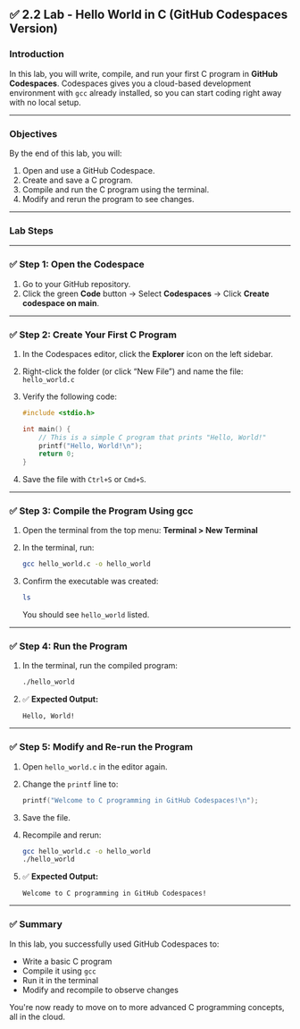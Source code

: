 ## ✅ **2.2 Lab - Hello World in C (GitHub Codespaces Version)**

### **Introduction**

In this lab, you will write, compile, and run your first C program in **GitHub Codespaces**. Codespaces gives you a cloud-based development environment with `gcc` already installed, so you can start coding right away with no local setup.

---

### **Objectives**

By the end of this lab, you will:

1. Open and use a GitHub Codespace.
2. Create and save a C program.
3. Compile and run the C program using the terminal.
4. Modify and rerun the program to see changes.

---

### **Lab Steps**

---

### ✅ Step 1: Open the Codespace

1. Go to your GitHub repository.
2. Click the green **Code** button → Select **Codespaces** → Click **Create codespace on main**.

---

### ✅ Step 2: Create Your First C Program

1. In the Codespaces editor, click the **Explorer** icon on the left sidebar.

2. Right-click the folder (or click “New File”) and name the file: `hello_world.c`

3. Verify the following code:

   ```c
   #include <stdio.h>

   int main() {
       // This is a simple C program that prints "Hello, World!"
       printf("Hello, World!\n");
       return 0;
   }
   ```

4. Save the file with `Ctrl+S` or `Cmd+S`.

---

### ✅ Step 3: Compile the Program Using gcc

1. Open the terminal from the top menu: **Terminal > New Terminal**

2. In the terminal, run:

   ```bash
   gcc hello_world.c -o hello_world
   ```

3. Confirm the executable was created:

   ```bash
   ls
   ```

   You should see `hello_world` listed.

---

### ✅ Step 4: Run the Program

1. In the terminal, run the compiled program:

   ```bash
   ./hello_world
   ```

2. ✅ **Expected Output:**

   ```
   Hello, World!
   ```

---

### ✅ Step 5: Modify and Re-run the Program

1. Open `hello_world.c` in the editor again.

2. Change the `printf` line to:

   ```c
   printf("Welcome to C programming in GitHub Codespaces!\n");
   ```

3. Save the file.

4. Recompile and rerun:

   ```bash
   gcc hello_world.c -o hello_world
   ./hello_world
   ```

5. ✅ **Expected Output:**

   ```
   Welcome to C programming in GitHub Codespaces!
   ```

---

### ✅ Summary

In this lab, you successfully used GitHub Codespaces to:

* Write a basic C program
* Compile it using `gcc`
* Run it in the terminal
* Modify and recompile to observe changes

You're now ready to move on to more advanced C programming concepts, all in the cloud.
